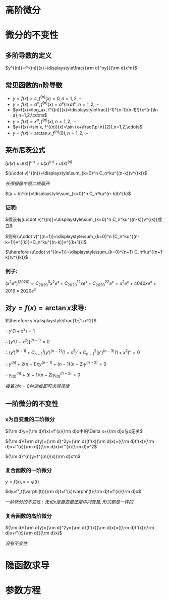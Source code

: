# 高阶微分

# 微分的不变性

## 多阶导数的定义

$y^{(n)}=f^{(n)}(x)=\displaystyle\frac{{\rm d}^ny}{{\rm d}x^n}$

## 常见函数的n阶导数

* $y=f(x)=c, f^{(n)}(x)=0,n=1,2,\cdots$
* $y=f(x)=a^x, f^{(n)}(x)=a^x(\ln a)^n,n=1,2,\cdots$
* $y=f(x)=\log_ax, f^{(n)}(x)=\displaystyle\frac{(-1)^{n-1}(n-1)!}{x^{n}\ln a},n=1,2,\cdots$
* $y=f(x)=x^a, f^{(n)}(x),n=1,2,\cdots$
* $y=f(x)=\sin x, f^{(n)}(x)=\sin (x+\frac{\pi n}{2}),n=1,2,\cdots$
* $y=f(x)=\arctan x, f^{(n)}(0),n=1,2,\cdots$

## 莱布尼茨公式

$[u(x)\pm u(x)]^{(n)}=u(x)^{(n)}+u(x)^{(n)}$

$(u\cdot v)^{(n)}=\displaystyle\sum_{k=0}^n C_n^ku^{(n-k)}v^{(k)}$

$长得很像牛顿二项展开:$

$(a + b)^{n}=\displaystyle\sum_{k=0}^n C_n^ka^{n-k}b^{k}$

### 证明:

$假设有(u\cdot v)^{(n)}=\displaystyle\sum_{k=0}^n C_n^ku^{(n-k)}v^{(k)}成立$

$则有(u\cdot v)^{(n+1)}=\displaystyle\sum_{k=0}^n [C_n^ku^{(n-k+1)}v^{(k)}+C_n^ku^{(n-k)}v^{(k+1)}]$

$\therefore (u\cdot v)^{(n+1)}=\displaystyle\sum_{k=0}^{n+1} C_n^ku^{(n+1-k)}v^{(k)}$

### 例子:

$(x^2e^x)^{(2020)}=C_{2020}^0x^2e^x+C_{2020}^12xe^x+C_{2020}^22e^x=x^2e^x+4040xe^x+2019\times 2020e^x$

## 对$y=f(x)=\arctan x$求导:

$\therefore y'=\displaystyle\frac{1}{1+x^2}$

$\therefore y'(1+x^2)=1$

$\therefore [y'(1+x^2)]^{(n-1)}=0$

$\therefore (y')^{(n-1)}+C_{n-1}^1(y')^{(n-2)}(1+x^2)'+C_{n-1}^2(y')^{(n-3)}(1+x^2)''=0$

$\therefore y^{(n)}+2(n-1)xy^{(n-1)}+(n-1)(n-2)y^{(n-2)}=0$

$\therefore y_{(0)}^{(n)}+(n-1)(n-2)y_{(0)}^{(n-2)}=0$

$接着对x=0时递推即可求得规律$

## 一阶微分的不变性

### x为自变量的二阶微分

${\rm d}y={\rm d}f(x)=f'(x){\rm d}x中的\Delta x={\rm d}x与x无关$

${\rm d}({\rm d}y)={\rm d}^2y={\rm d}(f'(x){\rm d}x)=({\rm d}f'(x)){\rm d}x+f'(x){\rm d}({\rm d}x)=f''(x){\rm d}x^2$

${\rm d}^{n}y=f^{(n)}(x){\rm d}x^n$

### 复合函数的一阶微分

$y=f(x),x=\varphi(t)$

$dy=f'_t(\varphi(t)){\rm d}t=f'(x)\varphi'(t){\rm d}t=f'(x){\rm d}x$

$一阶微分的不变性: 无论x是自变量还是中间变量, 形式都是一样的.$

### 复合函数的高阶微分

${\rm d}({\rm d}y)={\rm d}^2y={\rm d}(f'(x){\rm d}x)=({\rm d}f'(x)){\rm d}x+f'(x){\rm d}({\rm d}x)$

$没有不变性.$

# 隐函数求导



# 参数方程

